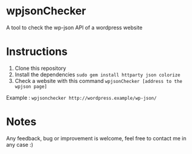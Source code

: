 # wpjsonChecker
A tool to check the wp-json API of a wordpress website

# Instructions
1. Clone this repository
2. Install the dependencies `sudo gem install httparty json colorize`
3. Check a website with this command `wpjsonChecker [address to the wpjson page]`

Example : `wpjsonchecker http://wordpress.example/wp-json/`

# Notes
Any feedback, bug or improvement is welcome, feel free to contact me in any case :)
